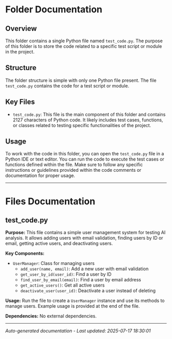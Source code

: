 # Folder Documentation

## Overview
This folder contains a single Python file named `test_code.py`. The purpose of this folder is to store the code related to a specific test script or module in the project.

## Structure
The folder structure is simple with only one Python file present. The file `test_code.py` contains the code for a test script or module.

## Key Files
- `test_code.py`: This file is the main component of this folder and contains 2127 characters of Python code. It likely includes test cases, functions, or classes related to testing specific functionalities of the project.

## Usage
To work with the code in this folder, you can open the `test_code.py` file in a Python IDE or text editor. You can run the code to execute the test cases or functions defined within the file. Make sure to follow any specific instructions or guidelines provided within the code comments or documentation for proper usage.

---

# Files Documentation

## test_code.py

**Purpose:** This file contains a simple user management system for testing AI analysis. It allows adding users with email validation, finding users by ID or email, getting active users, and deactivating users.

**Key Components:**
- `UserManager`: Class for managing users
  - `add_user(name, email)`: Add a new user with email validation
  - `get_user_by_id(user_id)`: Find a user by ID
  - `find_user_by_email(email)`: Find a user by email address
  - `get_active_users()`: Get all active users
  - `deactivate_user(user_id)`: Deactivate a user instead of deleting

**Usage:** Run the file to create a `UserManager` instance and use its methods to manage users. Example usage is provided at the end of the file.

**Dependencies:** No external dependencies.

---
*Auto-generated documentation - Last updated: 2025-07-17 18:30:01*
